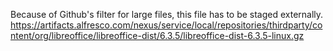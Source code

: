 Because of Github's filter for large files, this file has to be staged externally.
https://artifacts.alfresco.com/nexus/service/local/repositories/thirdparty/content/org/libreoffice/libreoffice-dist/6.3.5/libreoffice-dist-6.3.5-linux.gz

